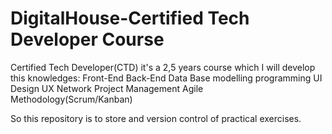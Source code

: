 # DigitalHouse-Certified Tech Developer Course
Certified Tech Developer(CTD) it's a 2,5 years course which I will develop this knowledges:
Front-End
Back-End
Data Base modelling programming
UI Design
UX
Network
Project Management
Agile Methodology(Scrum/Kanban)

So this repository is to store and version control of practical exercises.
